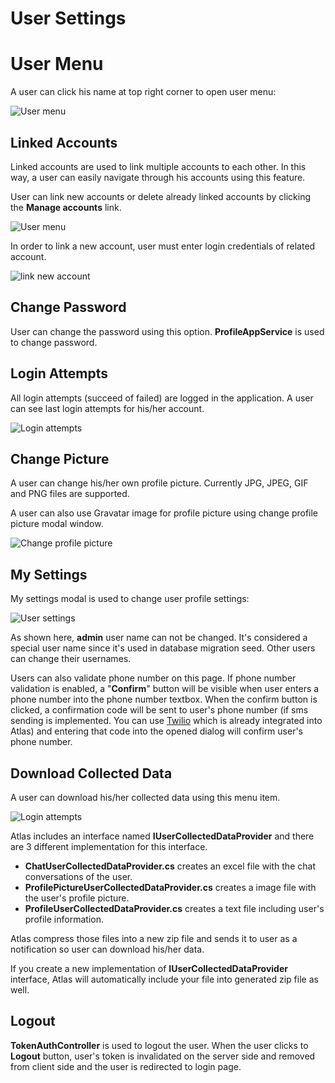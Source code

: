 # User Settings

# User Menu

A user can click his name at top right corner to open user menu:

<img src="images/user-menu-4.png" alt="User menu" class="img-thumbnail" />

## Linked Accounts

Linked accounts are used to link multiple accounts to each other. In this way, a user can easily navigate through his accounts using this feature.

User can link new accounts or delete already linked accounts by clicking the **Manage accounts** link.

<img src="images/linked-accounts-3.png" alt="User menu" class="img-thumbnail" />

In order to link a new account, user must enter login credentials of related account.

<img src="images/link-new-account-1.png" alt="link new account" class="img-thumbnail" />

## Change Password

User can change the password using this option. **ProfileAppService** is used to change password.

## Login Attempts

All login attempts (succeed of failed) are logged in the application. A user can see last login attempts for his/her account.

<img src="images/login-attempts-1.png" alt="Login attempts" class="img-thumbnail" />

## Change Picture

A user can change his/her own profile picture. Currently JPG, JPEG, GIF and PNG files are supported.

A user can also use Gravatar image for profile picture using change profile picture modal window.

<img src="/images/change-profile-picture.png" alt="Change profile picture" class="img-thumbnail" />

## My Settings

My settings modal is used to change user profile settings:

<img src="images/user-settings-3.png" alt="User settings" class="img-thumbnail" />

As shown here, **admin** user name can not be changed. It's considered a special user name since it's used in database migration seed. Other users can change their usernames.

Users can also validate phone number on this page. If phone number validation is enabled, a "**Confirm**" button will be visible when user enters a phone number into the phone number textbox. When the confirm button is clicked, a confirmation code will be sent to user's phone number (if sms sending is implemented. You can use [Twilio](Features-Angular-Two-Factor-Authentication#twilio-integration) which is already integrated into Atlas) and entering that code into the opened dialog will confirm user's phone number.

## Download Collected Data

A user can download his/her collected data using this menu item.

<img src="images/gdpr_download_item.png" alt="Login attempts" class="img-thumbnail" />

Atlas includes an interface named **IUserCollectedDataProvider** and there are 3 different implementation for this interface. 

* **ChatUserCollectedDataProvider.cs** creates an excel file with the chat conversations of the user.
* **ProfilePictureUserCollectedDataProvider.cs** creates a image file with the user's profile picture.
* **ProfileUserCollectedDataProvider.cs** creates a text file including user's profile information.

Atlas compress those files into a new zip file and sends it to user as a notification so user can download his/her data.

If you create a new implementation of **IUserCollectedDataProvider** interface, Atlas will automatically include your file into generated zip file as well.

## Logout

**TokenAuthController** is used to logout the user. When the user clicks to **Logout** button, user's token is invalidated on the server side and removed from client side and the user is redirected to login page.

